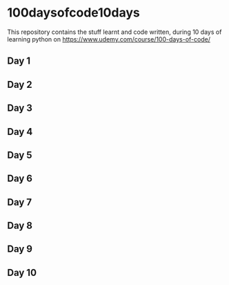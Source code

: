 # 100daysofcode10days
This repository contains the stuff learnt and code written, during 10 days of learning python on https://www.udemy.com/course/100-days-of-code/
## Day 1 

## Day 2
## Day 3
## Day 4
## Day 5 
## Day 6
## Day 7
## Day 8
## Day 9 
## Day 10
